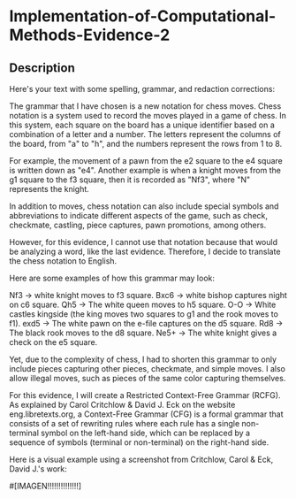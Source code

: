 # Implementation-of-Computational-Methods-Evidence-2

## Description


Here's your text with some spelling, grammar, and redaction corrections:

The grammar that I have chosen is a new notation for chess moves. Chess notation is a system used to record the moves played in a game of chess. In this system, each square on the board has a unique identifier based on a combination of a letter and a number. The letters represent the columns of the board, from "a" to "h", and the numbers represent the rows from 1 to 8.

For example, the movement of a pawn from the e2 square to the e4 square is written down as "e4". Another example is when a knight moves from the g1 square to the f3 square, then it is recorded as "Nf3", where "N" represents the knight.

In addition to moves, chess notation can also include special symbols and abbreviations to indicate different aspects of the game, such as check, checkmate, castling, piece captures, pawn promotions, among others.

However, for this evidence, I cannot use that notation because that would be analyzing a word, like the last evidence. Therefore, I decide to translate the chess notation to English.

Here are some examples of how this grammar may look:

Nf3 → white knight moves to f3 square.
Bxc6 → white bishop captures night on c6 square.
Qh5 → The white queen moves to h5 square.
O-O → White castles kingside (the king moves two squares to g1 and the rook moves to f1).
exd5 → The white pawn on the e-file captures on the d5 square.
Rd8 → The black rook moves to the d8 square.
Ne5+ → The white knight gives a check on the e5 square.

Yet, due to the complexity of chess, I had to shorten this grammar to only include pieces capturing other pieces, checkmate, and simple moves. I also allow illegal moves, such as pieces of the same color capturing themselves.

For this evidence, I will create a Restricted Context-Free Grammar (RCFG). As explained by Carol Critchlow & David J. Eck on the website eng.libretexts.org, a Context-Free Grammar (CFG) is a formal grammar that consists of a set of rewriting rules where each rule has a single non-terminal symbol on the left-hand side, which can be replaced by a sequence of symbols (terminal or non-terminal) on the right-hand side.

Here is a visual example using a screenshot from Critchlow, Carol & Eck, David J.'s work:

#[IMAGEN!!!!!!!!!!!!!!]


